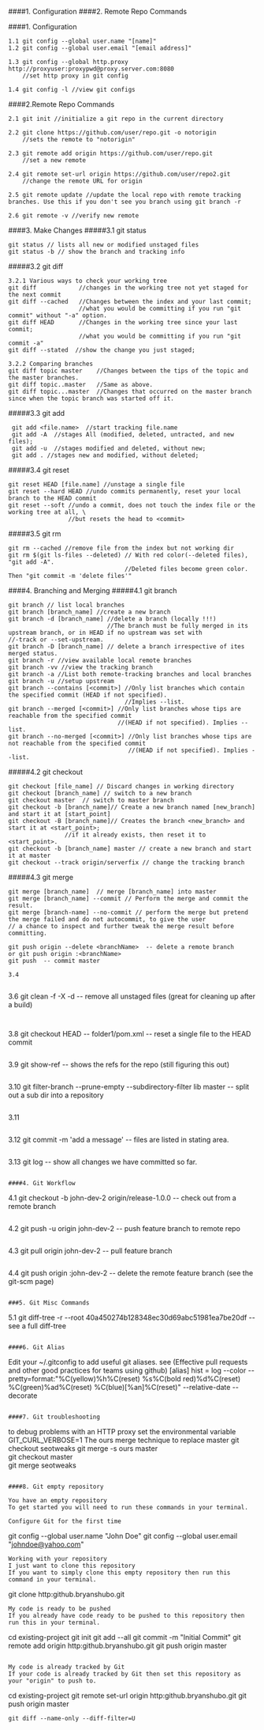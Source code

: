 ####1. Configuration
####2. Remote Repo Commands

####1. Configuration
```
1.1 git config --global user.name "[name]"
1.2 git config --global user.email "[email address]"
```
```
1.3 git config --global http.proxy http://proxyuser:proxypwd@proxy.server.com:8080 
    //set http proxy in git config
```
```
1.4 git config -l //view git configs
```

####2.Remote Repo Commands
```
2.1 git init //initialize a git repo in the current directory
```
```
2.2 git clone https://github.com/user/repo.git -o notorigin 
    //sets the remote to "notorigin"
```
```
2.3 git remote add origin https://github.com/user/repo.git 
    //set a new remote
```
```
2.4 git remote set-url origin https://github.com/user/repo2.git 
    //change the remote URL for origin
```
```
2.5 git remote update //update the local repo with remote tracking branches. Use this if you don't see you branch using git branch -r
```
```
2.6 git remote -v //verify new remote
```

####3. Make Changes
#####3.1 git status
```
git status // lists all new or modified unstaged files
git status -b // show the branch and tracking info
```
#####3.2 git diff
```
3.2.1 Various ways to check your working tree
git diff            //changes in the working tree not yet staged for the next commit
git diff --cached   //Changes between the index and your last commit; 
                    //what you would be committing if you run "git commit" without "-a" option.
git diff HEAD       //Changes in the working tree since your last commit; 
                    //what you would be committing if you run "git commit -a"
git diff --stated  //show the change you just staged;
```
```
3.2.2 Comparing branches
git diff topic master    //Changes between the tips of the topic and the master branches.
git diff topic..master   //Same as above.
git diff topic...master  //Changes that occurred on the master branch since when the topic branch was started off it.
```
#####3.3 git add
```
 git add <file.name>  //start tracking file.name
 git add -A  //stages All (modified, deleted, untracted, and new files);
 git add -u  //stages modified and deleted, without new;
 git add . //stages new and modified, without deleted;
```

#####3.4 git reset
```
git reset HEAD [file.name] //unstage a single file
git reset --hard HEAD //undo commits permanently, reset your local branch to the HEAD commit 
git reset --soft //undo a commit, does not touch the index file or the working tree at all, \
                 //but resets the head to <commit>
```

#####3.5 git rm
```
git rm --cached //remove file from the index but not working dir
git rm $(git ls-files --deleted) // With red color(--deleted files), "git add -A". 
                                 //Deleted files become green color. Then "git commit -m 'delete files'"
```  

####4. Branching and Merging
#####4.1 git branch
```
git branch // list local branches
git branch [branch_name] //create a new branch
git branch -d [branch_name] //delete a branch (locally !!!)
                            //The branch must be fully merged in its upstream branch, or in HEAD if no upstream was set with                             //-track or --set-upstream.
git branch -D [branch_name] // delete a branch irrespective of ites merged status.                            
git branch -r //view available local remote branches
git branch -vv //view the tracking branch
git branch -a //List both remote-tracking branches and local branches
git branch -u //setup upstream
git branch --contains [<commit>] //Only list branches which contain the specified commit (HEAD if not specified). 
                                 //Implies --list.
git branch --merged [<commit>] //Only list branches whose tips are reachable from the specified commit 
                               //(HEAD if not specified). Implies --list.
git branch --no-merged [<commit>] //Only list branches whose tips are not reachable from the specified commit 
                                  //(HEAD if not specified). Implies --list.
```
#####4.2 git checkout
```
git checkout [file_name] // Discard changes in working directory
git checkout [branch_name] // switch to a new branch
git checkout master  // switch to master branch
git checkout -b [branch_name]// Create a new branch named [new_branch] and start it at [start_point]
git checkout -B [branch_name]// Creates the branch <new_branch> and start it at <start_point>; 
                //if it already exists, then reset it to <start_point>.
git checkout -b [branch_name] master // create a new branch and start it at master                
git checkout --track origin/serverfix // change the tracking branch                

```

#####4.3 git merge
```
git merge [branch_name]  // merge [branch_name] into master
git merge [branch_name] --commit // Perform the merge and commit the result.
git merge [branch-name] --no-commit // perform the merge but pretend the merge failed and do not autocommit, to give the user                                     // a chance to inspect and further tweak the merge result before committing.

git push origin --delete <branchName>  -- delete a remote branch
or git push origin :<branchName>
git push  -- commit master
```
```
3.4 
```
  
```
```
3.6 git clean -f -X -d -- remove all unstaged files (great for cleaning up after a build)
```


```
3.8 git checkout HEAD -- folder1/pom.xml -- reset a single file to the HEAD commit
```
```
3.9 git show-ref -- shows the refs for the repo (still figuring this out)
```

```
3.10 git filter-branch --prune-empty --subdirectory-filter lib master -- split out a sub dir into a repository
```

```
3.11 
```

```
3.12 git commit -m 'add a message' -- files are listed in stating area.
```

```
3.13 git log -- show all changes we have committed so far.
```

####4. Git Workflow
```
4.1 git checkout -b john-dev-2 origin/release-1.0.0 -- check out from a remote branch
```

```
4.2 git push -u origin john-dev-2 -- push feature branch to remote repo
```

```
4.3 git pull origin john-dev-2 -- pull feature branch
```

```
4.4 git push origin :john-dev-2 -- delete the remote feature branch (see the git-scm page)
```

###5. Git Misc Commands
```
5.1 git diff-tree -r --root 40a450274b128348ec30d69abc51981ea7be20df -- see a full diff-tree
```

####6. Git Alias
```
Edit your ~/.gitconfig to add useful git aliases. see (Effective pull requests and other good practices for teams using github)
[alias]
    hist = log --color --pretty=format:\"%C(yellow)%h%C(reset) %s%C(bold red)%d%C(reset) 
    %C(green)%ad%C(reset) %C(blue)[%an]%C(reset)\" --relative-date --decorate
```

####7. Git troubleshooting
```
to debug problems with an HTTP proxy set the environmental variable GIT_CURL_VERBOSE=1
The ours merge technique to replace master
git checkout seotweaks
        git merge -s ours master  
        git checkout master  
        git merge seotweaks
```

####8. Git empty repository

You have an empty repository
To get started you will need to run these commands in your terminal.

Configure Git for the first time
```
git config --global user.name "John Doe"
git config --global user.email "johndoe@yahoo.com"
```
Working with your repository
I just want to clone this repository
If you want to simply clone this empty repository then run this command in your terminal.
```
git clone http:github.bryanshubo.git
```
My code is ready to be pushed
If you already have code ready to be pushed to this repository then run this in your terminal.
```
cd existing-project
git init
git add --all
git commit -m "Initial Commit"
git remote add origin http:github.bryanshubo.git
git push origin master
```

My code is already tracked by Git
If your code is already tracked by Git then set this repository as your "origin" to push to.
```
cd existing-project
git remote set-url origin http:github.bryanshubo.git
git push origin master
```
git diff --name-only --diff-filter=U
